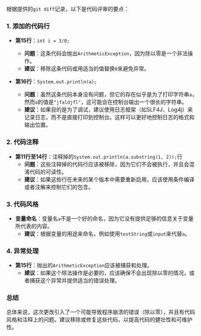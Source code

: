 根据提供的`git diff`记录，以下是代码评审的要点：

### 1. 添加的代码行

- **第15行**：`int i = 3/0;`
  - **问题**：这条代码会抛出`ArithmeticException`，因为除以零是一个非法操作。
  - **建议**：移除这条代码或用适当的值替换`0`来避免异常。

- **第16行**：`System.out.println(a);`
  - **问题**：虽然这条代码本身没有问题，但它的存在似乎是为了打印字符串`a`，然而`a`的值是`"jfaldjfl"`，这可能会在控制台输出一个很长的字符串。
  - **建议**：如果目的是为了调试，建议使用日志框架（如SLF4J、Log4j）来记录日志，而不是直接打印到控制台。这样可以更好地控制日志的格式和输出位置。

### 2. 代码注释

- **第11行至14行**：注释掉的`System.out.println(a.substring(1, 2));`行
  - **问题**：这些注释掉的代码行应该被移除，因为它们不会被执行，并且会混淆代码的可读性。
  - **建议**：如果这些行在未来的某个版本中需要重新启用，应该使用条件编译或者注解来控制它们的包含。

### 3. 代码风格

- **变量命名**：变量名`a`不是一个好的命名，因为它没有提供足够的信息关于变量所代表的内容。
  - **建议**：根据变量的用途来命名，例如使用`testString`或`input`来代替`a`。

### 4. 异常处理

- **第15行**：抛出的`ArithmeticException`应该被捕获和处理。
  - **建议**：如果这个除法操作是必要的，应该确保不会出现除以零的情况，或者捕获这个异常并提供适当的错误处理。

### 总结

总体来说，这次更改引入了一个可能导致程序崩溃的错误（除以零），并且有代码风格和注释上的问题。建议移除或修复这些代码，以提高代码的健壮性和可维护性。